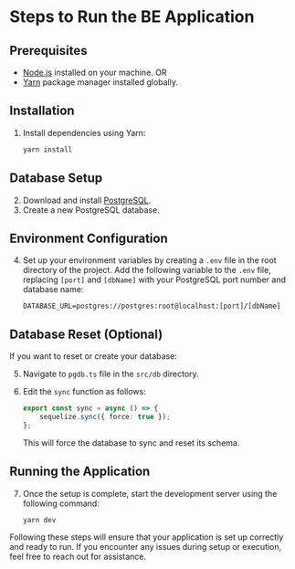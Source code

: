 # Steps to Run the BE Application

## Prerequisites

- [Node.js](https://nodejs.org/) installed on your machine. OR
- [Yarn](https://yarnpkg.com/) package manager installed globally.

## Installation

1. Install dependencies using Yarn:

    ```bash
    yarn install
    ```

## Database Setup

2. Download and install [PostgreSQL](https://www.postgresql.org/download/).
3. Create a new PostgreSQL database.

## Environment Configuration

4. Set up your environment variables by creating a `.env` file in the root directory of the project. Add the following variable to the `.env` file, replacing `[port]` and `[dbName]` with your PostgreSQL port number and database name:

    ```plaintext
    DATABASE_URL=postgres://postgres:root@localhost:[port]/[dbName]
    ```

## Database Reset (Optional)

If you want to reset or create your database:

5. Navigate to `pgdb.ts` file in the `src/db` directory.
6. Edit the `sync` function as follows:

    ```typescript
    export const sync = async () => {
        sequelize.sync({ force: true });
    };
    ```

    This will force the database to sync and reset its schema.

## Running the Application

7. Once the setup is complete, start the development server using the following command:

    ```bash
    yarn dev
    ```

Following these steps will ensure that your application is set up correctly and ready to run. If you encounter any issues during setup or execution, feel free to reach out for assistance.
